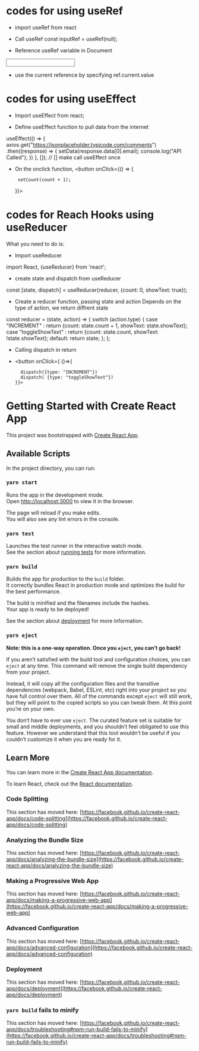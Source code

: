 
# codes for using useRef

- import useRef from react

- Call useRef 
    const inputRef = useRef(null);

- Reference useRef variable in Document

 <input ref={inputRef} />

 - use the current reference by specifying 
    ref.current.value

    

# codes for using useEffect
- Import useEffect from react;

- Define useEffect function to pull data from the internet

useEffect(() => {
     axios.get("https://jsonplaceholder.typicode.com/comments")
       .then((response) => 
       {
           setData(response.data[0].email);
           console.log("API Called");
       })
   }, []); // [] make call useEffect once

- On the onclick function, 
   <button onClick={() => {

       setCount(count + 1);

     }}>
      
# codes for Reach Hooks using useReducer
What you need to do is:


- Import useReducer

import React, {useReducer} from 'react';

- create state and dispatch from useReducer

const [state, dispatch] = useReducer(reducer, 
      {count: 0, showText: true});
      
- Create a reducer function, passing state and action
Depends on the type of action, we return diffrent state

const reducer = (state, action) => {
    switch (action.type) {
      case "INCREMENT" : 
        return {count: state.count + 1, showText: state.showText};
      case "toggleShowText" :
        return {count: state.count, showText: !state.showText};
      default:
        return state;
    };
  };
  
- Calling dispatch in return
- <button onClick={ ()=>{
        
        dispatch({type: "INCREMENT"})
        dispatch( {type: "toggleShowText"})
      }}>
      
      
# Getting Started with Create React App

This project was bootstrapped with [Create React App](https://github.com/facebook/create-react-app).

## Available Scripts

In the project directory, you can run:

### `yarn start`

Runs the app in the development mode.\
Open [http://localhost:3000](http://localhost:3000) to view it in the browser.

The page will reload if you make edits.\
You will also see any lint errors in the console.

### `yarn test`

Launches the test runner in the interactive watch mode.\
See the section about [running tests](https://facebook.github.io/create-react-app/docs/running-tests) for more information.

### `yarn build`

Builds the app for production to the `build` folder.\
It correctly bundles React in production mode and optimizes the build for the best performance.

The build is minified and the filenames include the hashes.\
Your app is ready to be deployed!

See the section about [deployment](https://facebook.github.io/create-react-app/docs/deployment) for more information.

### `yarn eject`

**Note: this is a one-way operation. Once you `eject`, you can’t go back!**

If you aren’t satisfied with the build tool and configuration choices, you can `eject` at any time. This command will remove the single build dependency from your project.

Instead, it will copy all the configuration files and the transitive dependencies (webpack, Babel, ESLint, etc) right into your project so you have full control over them. All of the commands except `eject` will still work, but they will point to the copied scripts so you can tweak them. At this point you’re on your own.

You don’t have to ever use `eject`. The curated feature set is suitable for small and middle deployments, and you shouldn’t feel obligated to use this feature. However we understand that this tool wouldn’t be useful if you couldn’t customize it when you are ready for it.

## Learn More

You can learn more in the [Create React App documentation](https://facebook.github.io/create-react-app/docs/getting-started).

To learn React, check out the [React documentation](https://reactjs.org/).

### Code Splitting

This section has moved here: [https://facebook.github.io/create-react-app/docs/code-splitting](https://facebook.github.io/create-react-app/docs/code-splitting)

### Analyzing the Bundle Size

This section has moved here: [https://facebook.github.io/create-react-app/docs/analyzing-the-bundle-size](https://facebook.github.io/create-react-app/docs/analyzing-the-bundle-size)

### Making a Progressive Web App

This section has moved here: [https://facebook.github.io/create-react-app/docs/making-a-progressive-web-app](https://facebook.github.io/create-react-app/docs/making-a-progressive-web-app)

### Advanced Configuration

This section has moved here: [https://facebook.github.io/create-react-app/docs/advanced-configuration](https://facebook.github.io/create-react-app/docs/advanced-configuration)

### Deployment

This section has moved here: [https://facebook.github.io/create-react-app/docs/deployment](https://facebook.github.io/create-react-app/docs/deployment)

### `yarn build` fails to minify

This section has moved here: [https://facebook.github.io/create-react-app/docs/troubleshooting#npm-run-build-fails-to-minify](https://facebook.github.io/create-react-app/docs/troubleshooting#npm-run-build-fails-to-minify)
